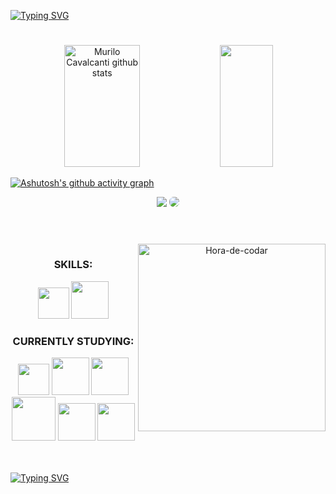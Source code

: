 

[![Typing SVG](https://readme-typing-svg.herokuapp.com/?color=1350bf&size=35&font=Fira+Code&weight=400&center=true&vCenter=true&width=1000&lines=WELCOME!;MY+NAME+IS+MURILO;I'M+AN+18-YEAR-OLD+BRAZILIAN+</DEV>;EXPLORE+MY+WORLD)](https://git.io/typing-svg)
#
<div align="center">  
  <img width="49%" height="195px" src="https://github-readme-stats.vercel.app/api?username=CavalcantiMurilo&show_icons=true&count_private=true&hide_border=true&title_color=1350bf&icon_color=2a3c5c&text_color=0d0d21&bg_color=c5cfe0" alt="Murilo Cavalcanti github stats" /> 
  <img width="41%" height="195px" src="https://github-readme-stats.vercel.app/api/top-langs/?username=CavalcantiMurilo&layout=compact&hide_border=true&title_color=1350bf&text_color=1350bf&bg_color=0d0d21" />
</div>

[![Ashutosh's github activity graph](https://github-readme-activity-graph.cyclic.app/graph?username=CavalcantiMurilo&bg_color=0d0d21&color=ffffff&line=2a3c5c&point=ffffff&area=true&hide_border=true)](https://github.com/ashutosh00710/github-readme-activity-graph)



<div align="center"> 
<a href = "mailto:murilocor2004@gmail.com"> <img src="https://img.shields.io/badge/Gmail-D14836?style=for-the-badge&logo=gmail&logoColor=white" target="_blank"></a>
<a href="https://www.linkedin.com/in/cavalcantidev/" target="_blank"><img src="https://img.shields.io/badge/-LinkedIn-%230077B5?style=for-the-badge&logo=linkedin&logoColor=white" style="border-radius: 7px" target="_blank"></a> 
 </div>
 
 #
 
<div align="center">
  <div style="display: inline_block"><br>
<img align="right" height="300em" alt="Hora-de-codar" src="https://camo.githubusercontent.com/bb0f0557475da986078316319d9feab3c9435878f4699361c7df8695d039647e/68747470733a2f2f6d656469612e74656e6f722e636f6d2f327579454e526d6955743041414141432f636f64696e672e676966"/>
 
 ### SKILLS:
<div>
<img src="https://cdn.jsdelivr.net/gh/devicons/devicon/icons/javascript/javascript-plain.svg" width="50"/>
<img src="https://cdn.jsdelivr.net/gh/devicons/devicon/icons/css3/css3-plain-wordmark.svg" width="60"/>
</div>


### CURRENTLY STUDYING:
<div>
  <img src="https://cdn.jsdelivr.net/gh/devicons/devicon/icons/javascript/javascript-plain.svg" width="50"/>
  <img src="https://cdn.jsdelivr.net/gh/devicons/devicon/icons/react/react-original-wordmark.svg" width="60"/>
  <img src="https://cdn.jsdelivr.net/gh/devicons/devicon/icons/java/java-plain-wordmark.svg" width="60"/>
  <img src="https://cdn.jsdelivr.net/gh/devicons/devicon/icons/mysql/mysql-plain-wordmark.svg" width="70"/> 
  <img src="https://cdn.jsdelivr.net/gh/devicons/devicon/icons/python/python-original-wordmark.svg" width="60"/>
  <img src="https://cdn.jsdelivr.net/gh/devicons/devicon/icons/git/git-plain-wordmark.svg" width="60"/>
</div>
</div>
</div>
<br>
<br>


[![Typing SVG](https://readme-typing-svg.herokuapp.com/?color=2a3c5c&size=35&font=Montserrat&weight=600&&center=true&vCenter=true&width=1000&lines=EXPLORE+MURILO'S+</DEV>+WORLD)](https://git.io/typing-svg)<br>



